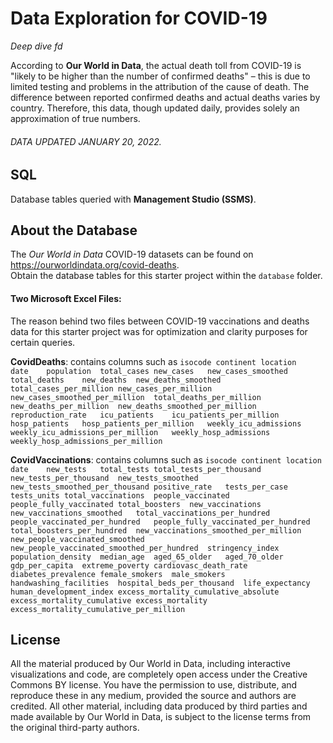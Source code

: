 # Data Exploration for COVID-19
*Deep dive fd*

According to **Our World in Data**, the actual death toll from COVID-19 is "likely to be higher than the number of confirmed deaths" – this is due to limited testing and problems in the attribution of the cause of death. The difference between reported confirmed deaths and actual deaths varies by country. Therefore, this data, though updated daily, provides solely an approximation of true numbers.
###### DATA UPDATED JANUARY 20, 2022.

## SQL
Database tables queried with **Management Studio (SSMS)**.

## About the Database
The *Our World in Data* COVID-19 datasets can be found on https://ourworldindata.org/covid-deaths. \
Obtain the database tables for this starter project within the `database` folder.

#### Two Microsoft Excel Files:
The reason behind two files between COVID-19 vaccinations and deaths data for this starter project was for optimization and clarity purposes for certain queries.

**CovidDeaths**: contains columns such as 
``isocode continent	location	date	population	total_cases	new_cases	new_cases_smoothed	total_deaths	new_deaths	new_deaths_smoothed	total_cases_per_million	new_cases_per_million	new_cases_smoothed_per_million	total_deaths_per_million	new_deaths_per_million	new_deaths_smoothed_per_million	reproduction_rate	icu_patients	icu_patients_per_million	hosp_patients	hosp_patients_per_million	weekly_icu_admissions	weekly_icu_admissions_per_million	weekly_hosp_admissions	weekly_hosp_admissions_per_million``

**CovidVaccinations**: contains columns such as ``isocode continent	location	date	new_tests	total_tests	total_tests_per_thousand	new_tests_per_thousand	new_tests_smoothed	new_tests_smoothed_per_thousand	positive_rate	tests_per_case	tests_units	total_vaccinations	people_vaccinated	people_fully_vaccinated	total_boosters	new_vaccinations	new_vaccinations_smoothed	total_vaccinations_per_hundred	people_vaccinated_per_hundred	people_fully_vaccinated_per_hundred	total_boosters_per_hundred	new_vaccinations_smoothed_per_million	new_people_vaccinated_smoothed	new_people_vaccinated_smoothed_per_hundred	stringency_index	population_density	median_age	aged_65_older	aged_70_older	gdp_per_capita	extreme_poverty	cardiovasc_death_rate	diabetes_prevalence	female_smokers	male_smokers	handwashing_facilities	hospital_beds_per_thousand	life_expectancy	human_development_index	excess_mortality_cumulative_absolute	excess_mortality_cumulative	excess_mortality	excess_mortality_cumulative_per_million``

## License
All the material produced by Our World in Data, including interactive visualizations and code, are completely open access under the Creative Commons BY license. You have the permission to use, distribute, and reproduce these in any medium, provided the source and authors are credited. All other material, including data produced by third parties and made available by Our World in Data, is subject to the license terms from the original third-party authors.

